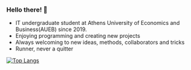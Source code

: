 ### Hello there! 👋
- IT undergraduate student at Athens University of Economics and Business(AUEB) since 2019.
- Enjoying programming and creating new projects
- Always welcoming to new ideas, methods, collaborators and tricks
- Runner, never a quitter
 
[![Top Langs](https://github-readme-stats.vercel.app/api/top-langs/?username=PapageorgiouMarios&layout=compact&theme=tokyonight)](https://github.com/anuraghazra/github-readme-stats)
